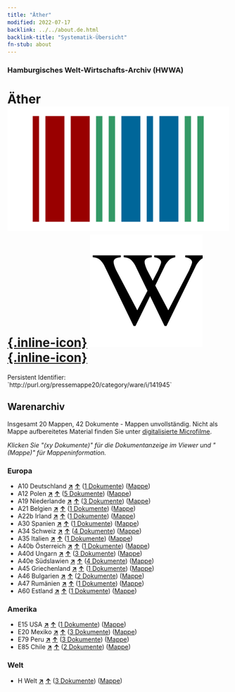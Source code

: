 ```yaml
---
title: "Äther"
modified: 2022-07-17
backlink: ../../about.de.html
backlink-title: "Systematik-Übersicht"
fn-stub: about
---
```


### Hamburgisches Welt-Wirtschafts-Archiv (HWWA)

# Äther &#160; [![Wikidata](/images/Wikidata-logo.svg "Wikidata"){.inline-icon}](http://www.wikidata.org/entity/Q103230) [![Wikipedia](/images/Wikipedia-W.svg "Wikipedia"){.inline-icon}](https://de.wikipedia.org/wiki/Ether)

<div class="hint">Persistent Identifier: `http://purl.org/pressemappe20/category/ware/i/141945`</div>







## Warenarchiv




Insgesamt 20 Mappen, 42 Dokumente - Mappen unvollständig.
Nicht als Mappe aufbereitetes Material finden Sie unter [digitalisierte Microfilme](/film/h1_sh.de.html).

_Klicken Sie "(xy Dokumente)" für die Dokumentanzeige im Viewer und "(Mappe)" für Mappeninformation._




### Europa

- A10 Deutschland [**&nearr;**](../../../geo/i/126128/about.de.html "Deutschland (alle Mappen)") [**&uarr;**](../../../geo/about.de.html#A10 "Ländersystematik") (<a href="https://pm20.zbw.eu/iiifview/folder/wa/141945,126128" title="über: Äther : Deutschland" target="_blank">1 Dokumente</a>) ([Mappe](../../../../folder/wa/1419xx/141945/1261xx/126128/about.de.html))
- A12 Polen [**&nearr;**](../../../geo/i/140962/about.de.html "Polen (alle Mappen)") [**&uarr;**](../../../geo/about.de.html#A12 "Ländersystematik") (<a href="https://pm20.zbw.eu/iiifview/folder/wa/141945,140962" title="über: Äther : Polen" target="_blank">5 Dokumente</a>) ([Mappe](../../../../folder/wa/1419xx/141945/1409xx/140962/about.de.html))
- A19 Niederlande [**&nearr;**](../../../geo/i/140970/about.de.html "Niederlande (alle Mappen)") [**&uarr;**](../../../geo/about.de.html#A19 "Ländersystematik") (<a href="https://pm20.zbw.eu/iiifview/folder/wa/141945,140970" title="über: Äther : Niederlande" target="_blank">3 Dokumente</a>) ([Mappe](../../../../folder/wa/1419xx/141945/1409xx/140970/about.de.html))
- A21 Belgien [**&nearr;**](../../../geo/i/140972/about.de.html "Belgien (alle Mappen)") [**&uarr;**](../../../geo/about.de.html#A21 "Ländersystematik") (<a href="https://pm20.zbw.eu/iiifview/folder/wa/141945,140972" title="über: Äther : Belgien" target="_blank">1 Dokumente</a>) ([Mappe](../../../../folder/wa/1419xx/141945/1409xx/140972/about.de.html))
- A22b Irland [**&nearr;**](../../../geo/i/140976/about.de.html "Irland (alle Mappen)") [**&uarr;**](../../../geo/about.de.html#A22b "Ländersystematik") (<a href="https://pm20.zbw.eu/iiifview/folder/wa/141945,140976" title="über: Äther : Irland" target="_blank">1 Dokumente</a>) ([Mappe](../../../../folder/wa/1419xx/141945/1409xx/140976/about.de.html))
- A30 Spanien [**&nearr;**](../../../geo/i/140984/about.de.html "Spanien (alle Mappen)") [**&uarr;**](../../../geo/about.de.html#A30 "Ländersystematik") (<a href="https://pm20.zbw.eu/iiifview/folder/wa/141945,140984" title="über: Äther : Spanien" target="_blank">1 Dokumente</a>) ([Mappe](../../../../folder/wa/1419xx/141945/1409xx/140984/about.de.html))
- A34 Schweiz [**&nearr;**](../../../geo/i/141007/about.de.html "Schweiz (alle Mappen)") [**&uarr;**](../../../geo/about.de.html#A34 "Ländersystematik") (<a href="https://pm20.zbw.eu/iiifview/folder/wa/141945,141007" title="über: Äther : Schweiz" target="_blank">4 Dokumente</a>) ([Mappe](../../../../folder/wa/1419xx/141945/1410xx/141007/about.de.html))
- A35 Italien [**&nearr;**](../../../geo/i/141008/about.de.html "Italien (alle Mappen)") [**&uarr;**](../../../geo/about.de.html#A35 "Ländersystematik") (<a href="https://pm20.zbw.eu/iiifview/folder/wa/141945,141008" title="über: Äther : Italien" target="_blank">1 Dokumente</a>) ([Mappe](../../../../folder/wa/1419xx/141945/1410xx/141008/about.de.html))
- A40b Österreich [**&nearr;**](../../../geo/i/141731/about.de.html "Österreich (alle Mappen)") [**&uarr;**](../../../geo/about.de.html#A40b "Ländersystematik") (<a href="https://pm20.zbw.eu/iiifview/folder/wa/141945,141731" title="über: Äther : Österreich" target="_blank">1 Dokumente</a>) ([Mappe](../../../../folder/wa/1419xx/141945/1417xx/141731/about.de.html))
- A40d Ungarn [**&nearr;**](../../../geo/i/141025/about.de.html "Ungarn (alle Mappen)") [**&uarr;**](../../../geo/about.de.html#A40d "Ländersystematik") (<a href="https://pm20.zbw.eu/iiifview/folder/wa/141945,141025" title="über: Äther : Ungarn" target="_blank">3 Dokumente</a>) ([Mappe](../../../../folder/wa/1419xx/141945/1410xx/141025/about.de.html))
- A40e Südslawien [**&nearr;**](../../../geo/i/141028/about.de.html "Südslawien (alle Mappen)") [**&uarr;**](../../../geo/about.de.html#A40e "Ländersystematik") (<a href="https://pm20.zbw.eu/iiifview/folder/wa/141945,141028" title="über: Äther : Südslawien" target="_blank">4 Dokumente</a>) ([Mappe](../../../../folder/wa/1419xx/141945/1410xx/141028/about.de.html))
- A45 Griechenland [**&nearr;**](../../../geo/i/141037/about.de.html "Griechenland (alle Mappen)") [**&uarr;**](../../../geo/about.de.html#A45 "Ländersystematik") (<a href="https://pm20.zbw.eu/iiifview/folder/wa/141945,141037" title="über: Äther : Griechenland" target="_blank">1 Dokumente</a>) ([Mappe](../../../../folder/wa/1419xx/141945/1410xx/141037/about.de.html))
- A46 Bulgarien [**&nearr;**](../../../geo/i/141039/about.de.html "Bulgarien (alle Mappen)") [**&uarr;**](../../../geo/about.de.html#A46 "Ländersystematik") (<a href="https://pm20.zbw.eu/iiifview/folder/wa/141945,141039" title="über: Äther : Bulgarien" target="_blank">2 Dokumente</a>) ([Mappe](../../../../folder/wa/1419xx/141945/1410xx/141039/about.de.html))
- A47 Rumänien [**&nearr;**](../../../geo/i/141040/about.de.html "Rumänien (alle Mappen)") [**&uarr;**](../../../geo/about.de.html#A47 "Ländersystematik") (<a href="https://pm20.zbw.eu/iiifview/folder/wa/141945,141040" title="über: Äther : Rumänien" target="_blank">1 Dokumente</a>) ([Mappe](../../../../folder/wa/1419xx/141945/1410xx/141040/about.de.html))
- A60 Estland [**&nearr;**](../../../geo/i/141052/about.de.html "Estland (alle Mappen)") [**&uarr;**](../../../geo/about.de.html#A60 "Ländersystematik") (<a href="https://pm20.zbw.eu/iiifview/folder/wa/141945,141052" title="über: Äther : Estland" target="_blank">1 Dokumente</a>) ([Mappe](../../../../folder/wa/1419xx/141945/1410xx/141052/about.de.html))

### Amerika

- E15 USA [**&nearr;**](../../../geo/i/141653/about.de.html "USA (alle Mappen)") [**&uarr;**](../../../geo/about.de.html#E15 "Ländersystematik") (<a href="https://pm20.zbw.eu/iiifview/folder/wa/141945,141653" title="über: Äther : USA" target="_blank">1 Dokumente</a>) ([Mappe](../../../../folder/wa/1419xx/141945/1416xx/141653/about.de.html))
- E20 Mexiko [**&nearr;**](../../../geo/i/141657/about.de.html "Mexiko (alle Mappen)") [**&uarr;**](../../../geo/about.de.html#E20 "Ländersystematik") (<a href="https://pm20.zbw.eu/iiifview/folder/wa/141945,141657" title="über: Äther : Mexiko" target="_blank">3 Dokumente</a>) ([Mappe](../../../../folder/wa/1419xx/141945/1416xx/141657/about.de.html))
- E79 Peru [**&nearr;**](../../../geo/i/141689/about.de.html "Peru (alle Mappen)") [**&uarr;**](../../../geo/about.de.html#E79 "Ländersystematik") (<a href="https://pm20.zbw.eu/iiifview/folder/wa/141945,141689" title="über: Äther : Peru" target="_blank">3 Dokumente</a>) ([Mappe](../../../../folder/wa/1419xx/141945/1416xx/141689/about.de.html))
- E85 Chile [**&nearr;**](../../../geo/i/141691/about.de.html "Chile (alle Mappen)") [**&uarr;**](../../../geo/about.de.html#E85 "Ländersystematik") (<a href="https://pm20.zbw.eu/iiifview/folder/wa/141945,141691" title="über: Äther : Chile" target="_blank">2 Dokumente</a>) ([Mappe](../../../../folder/wa/1419xx/141945/1416xx/141691/about.de.html))

### Welt

- H Welt [**&nearr;**](../../../geo/i/141728/about.de.html "Welt (alle Mappen)") [**&uarr;**](../../../geo/about.de.html#H "Ländersystematik") (<a href="https://pm20.zbw.eu/iiifview/folder/wa/141945,141728" title="über: Äther : Welt" target="_blank">3 Dokumente</a>) ([Mappe](../../../../folder/wa/1419xx/141945/1417xx/141728/about.de.html))








